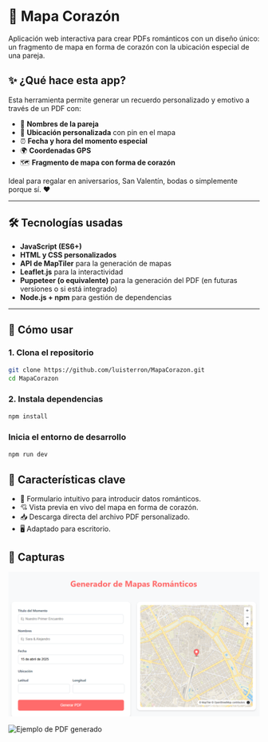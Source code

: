 # 💖 Mapa Corazón

Aplicación web interactiva para crear PDFs románticos con un diseño único: un fragmento de mapa en forma de corazón con la ubicación especial de una pareja.

## ✨ ¿Qué hace esta app?

Esta herramienta permite generar un recuerdo personalizado y emotivo a través de un PDF con:

- 👫 **Nombres de la pareja**
- 📍 **Ubicación personalizada** con pin en el mapa
- ⏰ **Fecha y hora del momento especial**
- 🌍 **Coordenadas GPS**
- 🗺️ **Fragmento de mapa con forma de corazón**

Ideal para regalar en aniversarios, San Valentín, bodas o simplemente porque sí. ❤️

---

## 🛠️ Tecnologías usadas

- **JavaScript (ES6+)**
- **HTML y CSS personalizados**
- **API de MapTiler** para la generación de mapas
- **Leaflet.js** para la interactividad
- **Puppeteer (o equivalente)** para la generación del PDF (en futuras versiones o si está integrado)
- **Node.js + npm** para gestión de dependencias

---

## 🚀 Cómo usar

### 1. Clona el repositorio

```bash
git clone https://github.com/luisterron/MapaCorazon.git
cd MapaCorazon
```

### 2. Instala dependencias
```bash
npm install
```

### Inicia el entorno de desarrollo
```bash
npm run dev
```

## 🧪 Características clave

- 📝 Formulario intuitivo para introducir datos románticos.
- 💘 Vista previa en vivo del mapa en forma de corazón.
- 📥 Descarga directa del archivo PDF personalizado.
- 🖥️ Adaptado para escritorio.


## 📸 Capturas

![Interfaz de la app](/assets/interfaz.png)

![Ejemplo de PDF generado](/assets/mapa-corazon.png)


